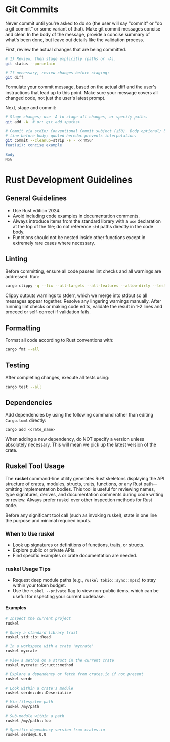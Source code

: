 
# Git Commits 

Never commit until you're asked to do so (the user will say "commit" or "do a
git commit" or some variant of that). Make git commit messages concise and
clear. In the body of the message, provide a concise summary of what's been
done, but leave out details like the validation process.

First, review the actual changes that are being committed.

```sh
# 1) Review, then stage explicitly (paths or -A).
git status --porcelain

# If necessary, review changes before staging:
git diff 
```

Formulate your commit message, based on the actual diff and the user's
instructions that lead up to this point. Make sure your message covers all
changed code, not just the user's latest prompt.

Next, stage and commit:

```sh
# Stage changes; use -A to stage all changes, or specify paths.
git add -A  # or: git add <paths>

# Commit via stdin; Conventional Commit subject (≤50). Body optional; blank
# line before body; quoted heredoc prevents interpolation.
git commit --cleanup=strip -F - <<'MSG'
feat(ui): concise example

Body
MSG
```



# Rust Development Guidelines

## General Guidelines

- Use Rust edition 2024.
- Avoid including code examples in documentation comments.
- Always introduce items from the standard library with a `use` declaration at
  the top of the file; do not reference `std` paths directly in the code body.
- Functions should not be nested inside other functions except in extremely
  rare cases where necessary.

## Linting

Before committing, ensure all code passes lint checks and all warnings are
addressed. Run:

```bash
cargo clippy -q --fix --all-targets --all-features --allow-dirty --tests --examples 2>&1
```

Clippy outputs warnings to stderr, which we merge into stdout so all messages
appear together. Resolve any lingering warnings manually. After running lint
checks or making code edits, validate the result in 1-2 lines and proceed or
self-correct if validation fails.

## Formatting

Format all code according to Rust conventions with:

```bash
cargo fmt --all
```

## Testing
After completing changes, execute all tests using:

```bash
cargo test --all
```

## Dependencies

Add dependencies by using the following command rather than editing
`Cargo.toml` directly:

```bash
cargo add <crate_name>
```

When adding a new dependency, do NOT specify a version unless absolutely
necessary. This will mean we pick up the latest version of the crate.

## Ruskel Tool Usage

The **ruskel** command-line utility generates Rust skeletons displaying the API
structure of crates, modules, structs, traits, functions, or any Rust
path—omitting implementation bodies. This tool is useful for reviewing names,
type signatures, derives, and documentation comments during code writing or
review. Always prefer ruskel over other inspection methods for Rust code.

Before any significant tool call (such as invoking ruskel), state in one line
the purpose and minimal required inputs.

### When to Use ruskel
- Look up signatures or definitions of functions, traits, or structs.
- Explore public or private APIs.
- Find specific examples or crate documentation are needed.

### ruskel Usage Tips
- Request deep module paths (e.g., `ruskel tokio::sync::mpsc`) to stay within your
  token budget.
- Use the `ruskel --private` flag to view non-public items, which can be useful for
  nspecting your current codebase.

#### Examples

```sh
# Inspect the current project
ruskel

# Query a standard library trait
ruskel std::io::Read

# In a workspace with a crate 'mycrate'
ruskel mycrate

# View a method on a struct in the current crate
ruskel mycrate::Struct::method

# Explore a dependency or fetch from crates.io if not present
ruskel serde

# Look within a crate's module
ruskel serde::de::Deserialize

# Via filesystem path
ruskel /my/path

# Sub-module within a path
ruskel /my/path::foo

# Specific dependency version from crates.io
ruskel serde@1.0.0
```

</rust>


